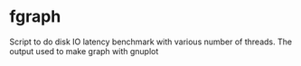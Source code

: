 # fgraph
Script to do disk IO latency benchmark with various number of threads. The output used to make graph with gnuplot
